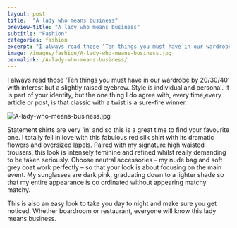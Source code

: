 ```yaml
---
layout: post
title:  "A lady who means business"
preview-title: "A lady who means business"
subtitle: "Fashion"
categories: fashion
excerpt: "I always read those ‘Ten things you must have in our wardrobe by 20/30/40’ with interest but a slightly raised eyebrow. Style is individual and personal. It is part of your identity, but the one thing" 
image: /images/fashion/A-lady-who-means-business.jpg
permalink: /A-lady-who-means-business/
---
```


<div class="row justify-content-center">
<div class="col-10">
<p>I always read those ‘Ten things you must have in our wardrobe by 20/30/40’ with interest but a slightly raised eyebrow. Style is individual and personal. It is part of your identity, but the one thing I do agree with, every time,every article or post, is that classic with a twist is a sure-fire winner.</p>
<p><img src="{{ '/images/fashion/A-lady-who-means-business.jpg' | prepend: SourceUrl }}" alt="A-lady-who-means-business.jpg"></p>
<p>Statement shirts are very ‘in’ and so this is a great time to find your favourite one. I totally fell in love with this fabulous red silk shirt with its dramatic flowers and oversized lapels. Paired with my signature high waisted trousers, this look is intensely feminine and refined whilst really demanding to be taken seriously. Choose neutral accessories – my nude bag and soft grey coat work perfectly – so that your look is about focusing on the main event. My sunglasses are dark pink, graduating down to a lighter shade so that my entire appearance is co ordinated without appearing matchy matchy.</p>
<p>This is also an easy look to take you day to night and make sure you get noticed. Whether boardroom or restaurant, everyone will know this lady means business.</p>
</div>
</div>
